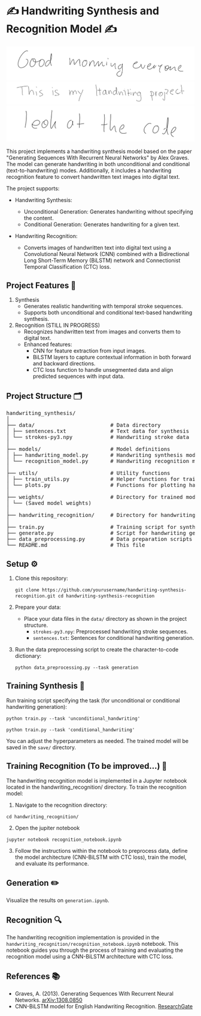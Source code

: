 # :writing_hand: Handwriting Synthesis and Recognition Model :writing_hand:

![](generation1.png)
![](generation2.png)
![](generation3.png)

This project implements a handwriting synthesis model based on the paper "Generating Sequences With Recurrent Neural Networks" by Alex Graves. The model can generate handwriting in both unconditional and conditional (text-to-handwriting) modes. Additionally, it includes a handwriting recognition feature to convert handwritten text images into digital text.

The project supports:
- Handwriting Synthesis:
    - Unconditional Generation: Generates handwriting without specifying the content.
    - Conditional Generation: Generates handwriting for a given text.

- Handwriting Recognition:
    - Converts images of handwritten text into digital text using a Convolutional Neural Network (CNN) combined with a Bidirectional Long Short-Term Memory (BiLSTM) network and Connectionist Temporal Classification (CTC) loss.

## Project Features :dart:
1. Synthesis
    - Generates realistic handwriting with temporal stroke sequences.
    - Supports both unconditional and conditional text-based handwriting synthesis.
2. Recognition (STILL IN PROGRESS)
    - Recognizes handwritten text from images and converts them to digital text.
    - Enhanced features:
        - CNN for feature extraction from input images.
        - BiLSTM layers to capture contextual information in both forward and backward directions.
        - CTC loss function to handle unsegmented data and align predicted sequences with input data.

## Project Structure :card_index_dividers:

<pre>
handwriting_synthesis/
│ 
├── data/                        # Data directory
│ ├── sentences.txt              # Text data for synthesis
│ └── strokes-py3.npy            # Handwriting stroke data
│ 
├── models/                      # Model definitions
│ ├── handwriting_model.py       # Handwriting synthesis model
│ └── recognition_model.py       # Handwriting recognition model
│ 
├── utils/                       # Utility functions
│ ├── train_utils.py             # Helper functions for training and evaluation
│ └── plots.py                   # Functions for plotting handwriting
│ 
├── weights/                     # Directory for trained model weights
│ └── (Saved model weights)
│ 
├── handwriting_recognition/     # Directory for handwriting recognition implementation
│ 
├── train.py                     # Training script for synthesis
├── generate.py                  # Script for handwriting generation
├── data_preprocessing.py        # Data preparation scripts
└── README.md                    # This file
</pre>

## Setup :gear:

1. Clone this repository:

    ```
    git clone https://github.com/yourusername/handwriting-synthesis-recognition.git cd handwriting-synthesis-recognition
    ```

2. Prepare your data:

    - Place your data files in the `data/` directory as shown in the project structure.
        - `strokes-py3.npy`: Preprocessed handwriting stroke sequences.
        - `sentences.txt`: Sentences for conditional handwriting generation.

3. Run the data preprocessing script to create the character-to-code dictionary:

    ```
    python data_preprocessing.py --task generation
    ```

## Training Synthesis :runner:

Run training script specifying the task (for unconditional or conditional handwriting generation):

```
python train.py --task 'unconditional_handwriting'
```
```
python train.py --task 'conditional_handwriting'
```

You can adjust the hyperparameters as needed. The trained model will be saved in the `save/` directory.

## Training Recognition (To be improved...) :runner:

The handwriting recognition model is implemented in a Jupyter notebook located in the handwriting_recognition/ directory. To train the recognition model: 

1. Navigate to the recognition directory:
```
cd handwriting_recognition/
```

2. Open the jupiter notebook
```
jupyter notebook recognition_notebook.ipynb
```

3. Follow the instructions within the notebook to preprocess data, define the model architecture (CNN-BiLSTM with CTC loss), train the model, and evaluate its performance.


## Generation :pencil2:

Visualize the results on `generation.ipynb`.

## Recognition :mag:

The handwriting recognition implementation is provided in the `handwriting_recognition/recognition_notebook.ipynb` notebook. This notebook guides you through the process of training and evaluating the recognition model using a CNN-BiLSTM architecture with CTC loss.


## References :books:

- Graves, A. (2013). Generating Sequences With Recurrent Neural Networks. [arXiv:1308.0850](https://arxiv.org/abs/1308.0850)
- CNN-BiLSTM model for English Handwriting Recognition. [ResearchGate](https://www.researchgate.net/publication/365494707_CNN-BiLSTM_model_for_English_Handwriting_Recognition_Comprehensive_Evaluation_on_the_IAM_Dataset)
